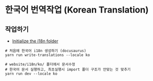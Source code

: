 # 한국어 번역작업 (Korean Translation)

## 작업하기

- [Initialize the i18n folder](https://docusaurus.io/docs/i18n/git#initialize-the-i18n-folder)

```shell
# 처음에 한국어 i18n 생성하기 (docusaurus)
yarn run write-translations --locale ko

# website/i18n/ko/ 폴더에서 문서수정
# 한국어 문서 실행하고, 최초실행시 import 폴더 구조가 안맞는 것 맞추기
yarn run dev --locale ko
```
